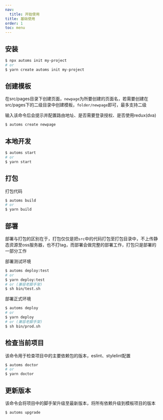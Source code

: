 ```yaml
---
nav:
  title: 开始使用
title: 基础使用
order: 1
toc: menu
---
```


## 安装

```bash
$ npx automs init my-project
# or
$ yarn create automs init my-project
```

## 创建模板

在src/pages目录下创建页面，`newpage`为所要创建的页面名，若需要创建在src/pages下的二级目录中创建模板，`folder/newpage`即可，最多支持二级

输入该命令后会提示并配置路由地址、是否需要登录授权、是否使用redux(dva)

```bash
$ automs create newpage
```

## 本地开发

```bash
$ automs start
# or
$ yarn start
```

## 打包

打包代码

```bash
$ automs build
# or
$ yarn build
```

## 部署

部署与打包的区别在于，打包仅仅是把`src`中的代码打包至打包目录中，不上传静态资源至oss服务器，也不打tag，而部署会做完整的部署工作，打包只是部署的一部分工作

部署测试环境

```bash
$ automs deploy:test
# or
$ yarn deploy:test
# or (兼容老脚手架)
$ sh bin/test.sh
```

部署正式环境

```bash
$ automs deploy
# or
$ yarn deploy
# or (兼容老脚手架)
$ sh bin/prod.sh
```

## 检查当前项目

该命令用于检查项目中的主要依赖包的版本，eslint、stylelint配置

```bash
$ automs doctor
# or
$ yarn doctor
```

## 更新版本

该命令会将项目中的脚手架升级至最新版本，将所有依赖升级到模板项目的版本

```bash
$ automs upgrade
```
